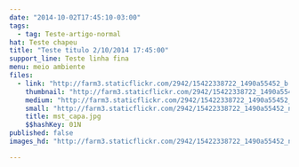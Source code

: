 ```yaml
---
date: "2014-10-02T17:45:10-03:00"
tags:
  - tag: Teste-artigo-normal
hat: Teste chapeu
title: "Teste titulo 2/10/2014 17:45:00"
support_line: Teste linha fina
menu: meio ambiente
files:
  - link: "http://farm3.staticflickr.com/2942/15422338722_1490a55452_b.jpg"
    thumbnail: "http://farm3.staticflickr.com/2942/15422338722_1490a55452_t.jpg"
    medium: "http://farm3.staticflickr.com/2942/15422338722_1490a55452_z.jpg"
    small: "http://farm3.staticflickr.com/2942/15422338722_1490a55452_n.jpg"
    title: mst_capa.jpg
    $$hashKey: 01N
published: false
images_hd: "http://farm3.staticflickr.com/2942/15422338722_1490a55452_n.jpg"

---
```

